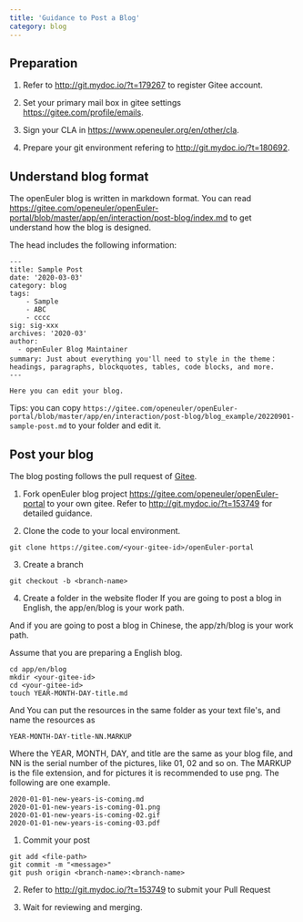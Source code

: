 ```yaml
---
title: 'Guidance to Post a Blog'
category: blog
---
```


<div id="post-blog-content">

## Preparation

1. Refer to <http://git.mydoc.io/?t=179267> to register Gitee account.

2. Set your primary mail box in gitee settings <https://gitee.com/profile/emails>.

3. Sign your CLA in <https://www.openeuler.org/en/other/cla>.

4. Prepare your git environment refering to <http://git.mydoc.io/?t=180692>.

## Understand blog format

The openEuler blog is written in markdown format.
You can read <https://gitee.com/openeuler/openEuler-portal/blob/master/app/en/interaction/post-blog/index.md> to get understand how the blog is designed.

The head includes the following information:

```
---
title: Sample Post
date: '2020-03-03'
category: blog
tags:
    - Sample
    - ABC
    - cccc
sig: sig-xxx
archives: '2020-03'
author:
  - openEuler Blog Maintainer
summary: Just about everything you'll need to style in the theme：headings, paragraphs, blockquotes, tables, code blocks, and more.
---

Here you can edit your blog.
```

Tips: you can copy `https://gitee.com/openeuler/openEuler-portal/blob/master/app/en/interaction/post-blog/blog_example/20220901-sample-post.md` to your folder and edit it.

## Post your blog

The blog posting follows the pull request of [Gitee](gitee.com).

1. Fork openEuler blog project <https://gitee.com/openeuler/openEuler-portal> to your own gitee. Refer to <http://git.mydoc.io/?t=153749> for detailed guidance.

2. Clone the code to your local environment.

```
git clone https://gitee.com/<your-gitee-id>/openEuler-portal
```

3. Create a branch

```
git checkout -b <branch-name>
```

4. Create a folder in the website floder
   If you are going to post a blog in English, the app/en/blog is your work path.

And if you are going to post a blog in Chinese, the app/zh/blog is your work path.

Assume that you are preparing a English blog.

```
cd app/en/blog
mkdir <your-gitee-id>
cd <your-gitee-id>
touch YEAR-MONTH-DAY-title.md
```

And You can put the resources in the same folder as your text file's, and name the resources as

```
YEAR-MONTH-DAY-title-NN.MARKUP
```

Where the YEAR, MONTH, DAY, and title are the same as your blog file, and NN is the serial number of the pictures, like 01, 02 and so on. The MARKUP is the file extension, and for pictures it is recommended to use png.
The following are one example.

```
2020-01-01-new-years-is-coming.md
2020-01-01-new-years-is-coming-01.png
2020-01-01-new-years-is-coming-02.gif
2020-01-01-new-years-is-coming-03.pdf
```

1. Commit your post

```
git add <file-path>
git commit -m "<message>"
git push origin <branch-name>:<branch-name>
```

2. Refer to <http://git.mydoc.io/?t=153749> to submit your Pull Request

3. Wait for reviewing and merging.

</div>
